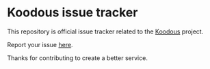 # Koodous issue tracker

This repository is official issue tracker related to the [Koodous](https://koodous.com/) project.

Report your issue [here](https://github.com/Koodous/Koodous-issues/issues).

Thanks for contributing to create a better service.
